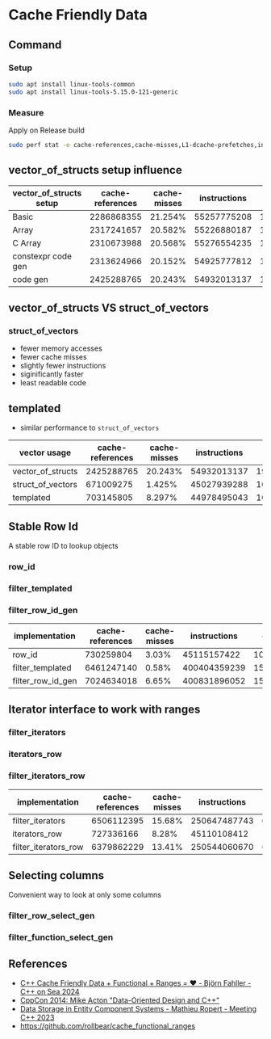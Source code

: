 # Cache Friendly Data

## Command

### Setup

```bash
sudo apt install linux-tools-common
sudo apt install linux-tools-5.15.0-121-generic
```

### Measure
Apply on Release build

```bash
sudo perf stat -e cache-references,cache-misses,L1-dcache-prefetches,instructions,cpu-cycles,branches,branch-misses,duration_time 
```

## vector_of_structs setup influence

| vector_of_structs setup  | cache-references | cache-misses | instructions | cpu-cycles  | branches    | branch-misses | duration_time, ns |
| ------------------------ | ---------------- | ------------ | ------------ | ----------- | ----------- | ------------- | ----------------- |
| Basic                    | 2286868355       | 21.254%      | 55257775208  | 17495420238 | 10020196041 | 0.03%         | 4468534359        |
| Array                    | 2317241657       | 20.582%      | 55226880187  | 17845067340 | 10026661054 | 0.03%         | 4560701464        |
| C Array                  | 2310673988       | 20.568%      | 55276554235  | 17865587967 | 10025055147 | 0.03%         | 4562179276        |
| constexpr code gen       | 2313624966       | 20.152%      | 54925777812  | 17690694699 |  9982626444 | 0.01%         | 4504327743        |
| code gen                 | 2425288765       | 20.243%      | 54932013137  | 19262801054 |  9985158806 | 0.01%         | 4928504320        |

## vector_of_structs VS struct_of_vectors

### struct_of_vectors
* fewer memory accesses
* fewer cache misses
* slightly fewer instructions
* siginificantly faster
* least readable code

## templated
* similar performance to `struct_of_vectors`

| vector usage      | cache-references | cache-misses | instructions | cpu-cycles  | branches    | branch-misses | duration_time, ns |
| ----------------- | ---------------- | ------------ | ------------ | ----------- | ----------- | ------------- | ----------------- |
| vector_of_structs | 2425288765       | 20.243%      | 54932013137  | 19262801054 |  9985158806 | 0.01%         | 4928504320        |
| struct_of_vectors | 671009275        | 1.425%       | 45027939288  | 10290274244 |  9967927669 | 0.01%         | 2775468400        |
| templated         | 703145805        | 8.297%       | 44978495043  | 10433181704 |  9979916163 | 0.01%         | 2674998497        |

## Stable Row Id
A stable row ID to lookup objects

### row_id

### filter_templated

### filter_row_id_gen

| implementation    | cache-references | cache-misses | instructions | cpu-cycles   | branches      | branch-misses | duration_time, ns |
| ----------------- | ---------------- | ------------ | ------------ | ------------ | ------------- | ------------- | ----------------- |
| row_id            | 730259804        | 3.03%        | 45115157422  | 10638601456  |  10020181343  | 1144980       | 2797277504        |
| filter_templated  | 6461247140       | 0.58%        | 400404359239 | 151198426981 |  100070611567 | 1645223       | 39182453364       |
| filter_row_id_gen | 7024634018       | 6.65%        | 400831896052 | 155329132897 |  100150174742 | 2206328       | 41359616969       |

## Iterator interface to work with ranges

### filter_iterators

### iterators_row

### filter_iterators_row

| implementation           | cache-references | cache-misses | instructions | cpu-cycles   | branches      | branch-misses | duration_time, ns |
| ------------------------ | ---------------- | ------------ | ------------ | ------------ | ------------- | ------------- | ----------------- |
| filter_iterators         | 6506112395       | 15.68%       | 250647487743 | 63442406513  |  100124569171 | 1337880       | 17404102330       |
| iterators_row            | 727336166        | 8.28%        | 45110108412  | 11200622887  |  10003814921  | 1211890       | 3055467377        |
| filter_iterators_row     | 6379862229       | 13.41%       | 250544060670 | 63052966957  |  100023747197 | 1414666       | 17361396519       |

## Selecting columns
Convenient way to look at only some columns

### filter_row_select_gen

### filter_function_select_gen

## References
* [C++ Cache Friendly Data + Functional + Ranges = ❤️ - Björn Fahller - C++ on Sea 2024](https://www.youtube.com/watch?v=XJzs4kC9d-Y)
* [CppCon 2014: Mike Acton "Data-Oriented Design and C++"](https://www.youtube.com/watch?v=rX0ItVEVjHc)
* [Data Storage in Entity Component Systems - Mathieu Ropert - Meeting C++ 2023](https://www.youtube.com/watch?v=b9hNKFj5R3Y)
* <https://github.com/rollbear/cache_functional_ranges>

